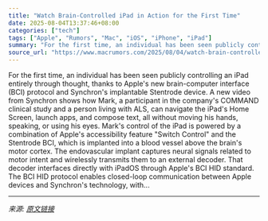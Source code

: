 ```yaml
---
title: "Watch Brain-Controlled iPad in Action for the First Time"
date: 2025-08-04T13:37:46+08:00
categories: ["tech"]
tags: ["Apple", "Rumors", "Mac", "iOS", "iPhone", "iPad"]
summary: "For the first time, an individual has been seen publicly controlling an iPad entirely through thought, thanks to Apple's new brain-computer interface (BCI) protocol and Synchron's implantable Stentrod"
source_url: "https://www.macrumors.com/2025/08/04/watch-brain-controlled-ipad/"
---
```


For the first time, an individual has been seen publicly controlling an iPad entirely through thought, thanks to Apple's new brain-computer interface (BCI) protocol and Synchron's implantable Stentrode device. A new video from Synchron shows how Mark, a participant in the company's COMMAND clinical study and a person living with ALS, can navigate the &zwnj;iPad&zwnj;'s Home Screen, launch apps, and compose text, all without moving his hands, speaking, or using his eyes. Mark's control of the &zwnj;iPad&zwnj; is powered by a combination of Apple's accessibility feature "Switch Control" and the Stentrode BCI, which is implanted into a blood vessel above the brain's motor cortex. The endovascular implant captures neural signals related to motor intent and wirelessly transmits them to an external decoder. That decoder interfaces directly with iPadOS through Apple's BCI HID standard. The BCI HID protocol enables closed-loop communication between Apple devices and Synchron's technology, with...

---

*来源: [原文链接](https://www.macrumors.com/2025/08/04/watch-brain-controlled-ipad/)*
